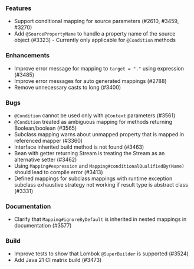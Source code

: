 ### Features

* Support conditional mapping for source parameters (#2610, #3459, #3270)
* Add `@SourcePropertyName` to handle a property name of the source object (#3323) - Currently only applicable for `@Condition` methods

### Enhancements

* Improve error message for mapping to `target = "."` using expression (#3485)
* Improve error messages for auto generated mappings (#2788)
* Remove unnecessary casts to long (#3400)

### Bugs

* `@Condition` cannot be used only with `@Context` parameters (#3561)
* `@Condition` treated as ambiguous mapping for methods returning Boolean/boolean (#3565)
* Subclass mapping warns about unmapped property that is mapped in referenced mapper (#3360)
* Interface inherited build method is not found (#3463)
* Bean with getter returning Stream is treating the Stream as an alternative setter (#3462)
* Using `Mapping#expression` and `Mapping#conditionalQualifiedBy(Name)` should lead to compile error (#3413)
* Defined mappings for subclass mappings with runtime exception subclass exhaustive strategy not working if result type is abstract class (#3331)

### Documentation

* Clarify that `Mapping#ignoreByDefault` is inherited in nested mappings in documentation (#3577)

### Build

* Improve tests to show that Lombok `@SuperBuilder` is supported (#3524)
* Add Java 21 CI matrix build (#3473)
